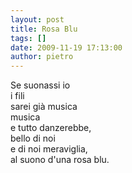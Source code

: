 ```yaml
---
layout: post
title: Rosa Blu
tags: []
date: 2009-11-19 17:13:00
author: pietro
---
```

Se suonassi io<br/>i fili<br/>sarei già musica<br/>musica<br/>e tutto danzerebbe,<br/>bello di noi<br/>e di noi meraviglia,<br/>al suono d'una rosa blu.<br/>
